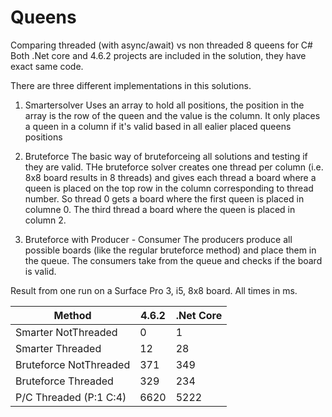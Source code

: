 # Queens
Comparing threaded (with async/await) vs non threaded 8 queens for C#
Both .Net core and 4.6.2 projects are included in the solution, they have exact same code.
 
 There are three different implementations in this solutions.

 1. Smartersolver
 Uses an array to hold all positions, the position in the array is the row of the queen and the value is the column.
 It only places a queen in a column if it's valid based in all ealier placed queens positions

 2. Bruteforce
 The basic way of bruteforceing all solutions and testing if they are valid.
 THe bruteforce solver creates one thread per column (i.e. 8x8 board results in 8 threads) and gives each thread a board where a queen is placed on the top row in the column corresponding to thread number.
 So thread 0 gets a board where the first queen is placed in columne 0. The third thread a board where the queen is placed in column 2.

 3. Bruteforce with Producer - Consumer 
 The producers produce all possible boards (like the regular bruteforce method) and place them in the queue. The consumers take from the queue and checks if the board is valid.

 

 Result from one run on a Surface Pro 3, i5, 8x8 board. 
 All times in ms.

 | Method					| 4.6.2		| .Net Core |
 |--------------------------|-----------|-----------|
 | Smarter	NotThreaded		| 0			| 1			|
 | Smarter	Threaded		| 12		| 28		|
 | Bruteforce NotThreaded	| 371		| 349		|
 | Bruteforce Threaded		| 329		| 234		|
 | P/C	Threaded (P:1 C:4)  | 6620		| 5222		|
 
